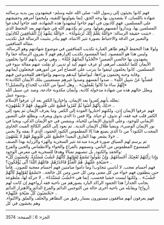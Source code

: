 ------------------------------------------------------------------------

فهم كانوا يجيئون إلى رسول الله- صلى الله عليه وسلم- فيشهدون بين يديه
برسالته شهادة باللسان، لا يقصدون بها وجه الحق، إنما يقولونها للتقية،
وليخفوا أمرهم وحقيقتهم على المسلمين. فهم كاذبون في أنهم جاءوا ليشهدوا
هذه الشهادة، فقد جاءوا ليخدعوا المسلمين بها، ويداروا أنفسهم بقولها. ومن
ثم يكذبهم الله في شهادتهم بعد التحفظ الذي يثبت حقيقة الرسالة: «وَاللَّهُ
يَعْلَمُ إِنَّكَ لَرَسُولُهُ» .. «وَاللَّهُ يَشْهَدُ إِنَّ الْمُنافِقِينَ لَكاذِبُونَ» .  
والتعبير من الدقة والاحتياط بصورة تثير الانتباه. فهو يبادر بتثبيت
الرسالة قبل تكذيب مقالة المنافقين.  
ولولا هذا التحفظ لأوهم ظاهر العبارة تكذيب المنافقين في موضوع شهادتهم وهو
الرسالة. وليس هذا هو المقصود. إنما المقصود تكذيب إقرارهم فهم لا يقرون
الرسالة حقا ولا يشهدون بها خالصي الضمير! «اتَّخَذُوا أَيْمانَهُمْ جُنَّةً» .. وهي
توحي بأنهم كانوا يحلفون الأيمان كلما انكشف أمرهم، أو عرف عنهم كيد أو
تدبير، أو نقلت عنهم مقالة سوء في المسلمين. كانوا يحلفون ليتقوا ما يترتب
على افتضاح أمر من أمورهم، فيجعلون أيمانهم وقاية وجنة يحتمون وراءها،
ليواصلوا كيدهم ودسهم وإغواءهم للمخدوعين فيهم.  
«فَصَدُّوا عَنْ سَبِيلِ اللَّهِ» .. صدوا أنفسهم وصدوا غيرهم مستعينين بتلك الأيمان
الكاذبة: «إِنَّهُمْ ساءَ ما كانُوا يَعْمَلُونَ» .. وهل أسوأ من الكذب للخداع
والتضليل!؟  
ويعلل حالهم هذه من شهادة مدخولة كاذبة، وأيمان مكذوبة خادعة، وصد عن سبيل
الله وسوء عمل..  
يعلله بأنهم كفروا بعد الإيمان، واختاروا الكفر بعد أن عرفوا الإسلام:  
«ذلِكَ بِأَنَّهُمْ آمَنُوا ثُمَّ كَفَرُوا فَطُبِعَ عَلى قُلُوبِهِمْ، فَهُمْ لا يَفْقَهُونَ» ..  
فهم عرفوا الإيمان إذن، ولكنهم اختاروا العودة إلى الكفر. وما يعرف الإيمان
ثم يعود إلى الكفر قلب فيه فقه، أو تذوق، أو حياة. وإلا فمن ذا الذي يذوق
ويعرف، ويطلع على التصور الإيماني للوجود، وعلى التذوق الإيماني للحياة،
ويتنفس في جو الإيمان الذكي، ويحيا في نور الإيمان الوضيء، ويتفيأ ظلال
الإيمان الندية.. ثم يعود إلى الكفر الكالح الميت الخاوي المجدب الكنود؟ من
ذا الذي يصنع هذا إلا المطموس الكنود الحقود، الذي لا يفقه ولا يحس ولا
يشعر بهذا الفارق البعيد! «فَطُبِعَ عَلى قُلُوبِهِمْ فَهُمْ لا يَفْقَهُونَ» ..  
ثم يرسم لهم السياق صورة فريدة مبدعة تثير السخرية والهزء والزراية بهذا
الصنف الممسوخ المطموس من الناس، وتسمهم بالفراغ والخواء والانطماس والجبن
والفزع والحقد والكنود. بل تنصبهم تمثالا وهدفا للسخرية في معرض الوجود:  
«وَإِذا رَأَيْتَهُمْ تُعْجِبُكَ أَجْسامُهُمْ. وَإِنْ يَقُولُوا تَسْمَعْ لِقَوْلِهِمْ كَأَنَّهُمْ خُشُبٌ مُسَنَّدَةٌ.
يَحْسَبُونَ كُلَّ صَيْحَةٍ عَلَيْهِمْ. هُمُ الْعَدُوُّ فَاحْذَرْهُمْ. قاتَلَهُمُ اللَّهُ! أَنَّى يُؤْفَكُونَ؟» ..  
فهم أجسام تعجب. لا أناسي تتجاوب! وما داموا صامتين فهم أجسام معجبة
للعيون.. فأما حين ينطقون فهم خواء من كل معنى ومن كل حس ومن كل خالجة..
«تَسْمَعْ لِقَوْلِهِمْ كَأَنَّهُمْ خُشُبٌ» .. ولكنها ليست خشبا فحسب. إنما هي «خُشُبٌ مُسَنَّدَةٌ» ..
لا حركة لها، ملطوعة بجانب الجدار! هذا الجمود الراكد البارد يصورهم من
ناحية فقه أرواحهم إن كانت لهم أرواح! ويقابله من ناحية أخرى حالة من
التوجس الدائم والفزع الدائم والاهتزاز الدائم:  
«يَحْسَبُونَ كُلَّ صَيْحَةٍ عَلَيْهِمْ» ..  
فهم يعرفون أنهم منافقون مستورون بستار رقيق من التظاهر والحلف والملق
والالتواء. وهم يخشون في كل

------------------------------------------------------------------------

الجزء: 6 ¦ الصفحة: 3574
